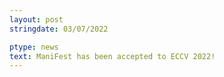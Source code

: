 ```yaml
---
layout: post
stringdate: 03/07/2022

ptype: news
text: ManiFest has been accepted to ECCV 2022!
---
```

